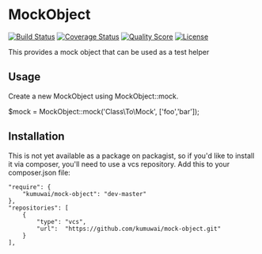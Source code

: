 MockObject
==========
[![Build Status](https://img.shields.io/travis/kumuwai/mock-object/master.svg)](https://travis-ci.org/kumuwai/mock-object)
[![Coverage Status](https://coveralls.io/repos/kumuwai/mock-object/badge.png?branch=master)](https://coveralls.io/r/kumuwai/mock-object)
[![Quality Score](https://img.shields.io/scrutinizer/g/kumuwai/mock-object.svg)](https://scrutinizer-ci.com/g/kumuwai/mock-object)
[![License](https://img.shields.io/badge/license-MIT-blue.svg)](LICENSE.md)

This provides a mock object that can be used as a test helper


Usage
------

Create a new MockObject using MockObject::mock. 

$mock = MockObject::mock('Class\To\Mock', ['foo','bar']);


Installation
--------------
This is not yet available as a package on packagist, so if you'd like to install it via composer, you'll need to use a vcs repository. Add this to your composer.json file:

    "require": {
        "kumuwai/mock-object": "dev-master"
    },
    "repositories": [
        {
            "type": "vcs",
            "url":  "https://github.com/kumuwai/mock-object.git"
        }
    ],


